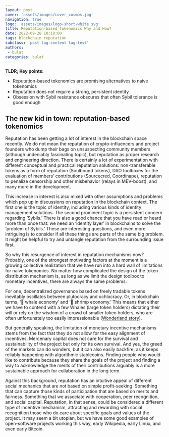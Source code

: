 ```yaml
---
layout: post
cover: 'assets/images/cover_cosmos.jpg'
navigation: true
logo: 'assets/images/logo-short-white.svg'
title: Reputation-based tokenomics Why and How? 
date: 2022-09-28 10:18:00
tags: blockchain reputation
subclass: 'post tag-content tag-test'
authors: 
 - bulat
categories: bulat
---
```


**TLDR; Key points**:

- Reputation-based tokenomics are promising alternatives to naive tokenomics  
- Reputation does not require a strong, persistent identity
- Obsession with Sybil resistance obscures that often Sybil tolerance is good enough 


## The new kid in town: reputation-based tokenomics 

Reputation has been getting a lot of interest in the blockchain space recently. We do not mean the reputation of crypto-influencers and project founders who dump their bags on unsuspecting community members (although undeniably fascinating topic), but reputation as proper research and engineering direction. There is certainly a lot of experimentation with different conceptual and practical reputation solutions: non-transferable tokens as a form of reputation (Soulbound tokens), DAO toolboxes for the evaluation of members’ contributions (Sourcecred, Coordinape), reputation to penalize censorship and other misbehavior (relays in MEV-boost), and many more in the development. 

This increase in interest is also mixed with other assumptions and problems which pop up in discussions on reputation in the blockchain context. The first one is the topic of identity, including various kinds of identity management solutions. The second prominent topic is a persistent concern regarding ‘Sybils.’ There is also a good chance that you have read or heard more than once that: we need an ‘identity layer’ in blockchains to solve the ‘problem of Sybils.’ These are interesting questions, and even more intriguing is to consider if all these things are parts of the same big problem. It might be helpful to try and untangle reputation from the surrounding issue first.

So why this resurgence of interest in reputation mechanisms now? Probably, one of the strongest motivating factors at the moment is a growing collective realization that we have run into a hard wall of limitations for naive tokenomics. No matter how complicated the design of the token distribution mechanism is, as long as we limit the design toolbox to monetary incentives, there are always the same problems.

For one, decentralized governance based on freely tradable tokens inevitably oscillates between plutocracy and ochlocracy. Or, in blockchain terms, ‘🐋 whale economy’ and ‘🦐 shrimp economy.’ This means that either we have to contend with a few Whales (large token holders) dictating their will or rely on the wisdom of a crowd of smaller token holders, who are often unfortunately too easily impressionable ([Wonderland story](https://www.coindesk.com/tech/2022/02/01/wonderland-founder-im-here-to-fix-this-and-make-it-all-back/)).

But generally speaking, the limitation of monetary incentive mechanisms stems from the fact that they do not allow for the easy alignment of incentives. Mercenary capital does not care for the survival and sustainability of the project but only for its own survival. And yes, the greed of the markets can do wonders, but it can also easily backfire, as it keeps reliably happening with algorithmic stablecoins. Finding people who would like to contribute because they share the goals of the project and finding a way to acknowledge the merits of their contributions arguably is a more sustainable approach for collaboration in the long term. 

Against this background, reputation has an intuitive appeal of different social mechanics that are not based on simple profit-seeking. Something that can capture those kinds of participation that are based on merits and fairness. Something that we associate with cooperation, peer recognition, and social capital. Reputation, in that sense, could be considered a different type of incentive mechanism, attracting and rewarding with social recognition those who do care about specific goals and values of the project. It may seem a bit utopian, but we have some good examples of open-software projects working this way, early Wikipedia, early Linux, and even early Bitcoin.



